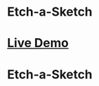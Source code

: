 

# Etch-a-Sketch

# <a href="https://kingdallas24.github.io/Etch-a-Sketch/" rel="nofollow">Live Demo</a>

# Etch-a-Sketch
